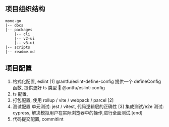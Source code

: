 ## 项目组织结构

```
mono-go
|-- docs
|-- packages
    |-- cli
    |-- v2-ui
    |-- v3-ui
|-- scripts
|-- readme.md

```

## 项目配置

1. 格式化配置, eslint [1]
   @antfu/eslint-define-config 提供一个 defineConfig 函数, 提供更好 ts 类型 🔔
   @antfu/eslint-config
2. ts 配置,
3. 打包配置, 使用 rollup / vite / webpack / parcel [2]
4. 测试配置
   单元测试: jest / vitest, 代码逻辑层的正确性 [3]
   集成测试/e2e 测试: cypress, 解决模拟用户在实际浏览器中的操作,进行全面测试.[end]
5. 代码提交配置, commitlint

##
